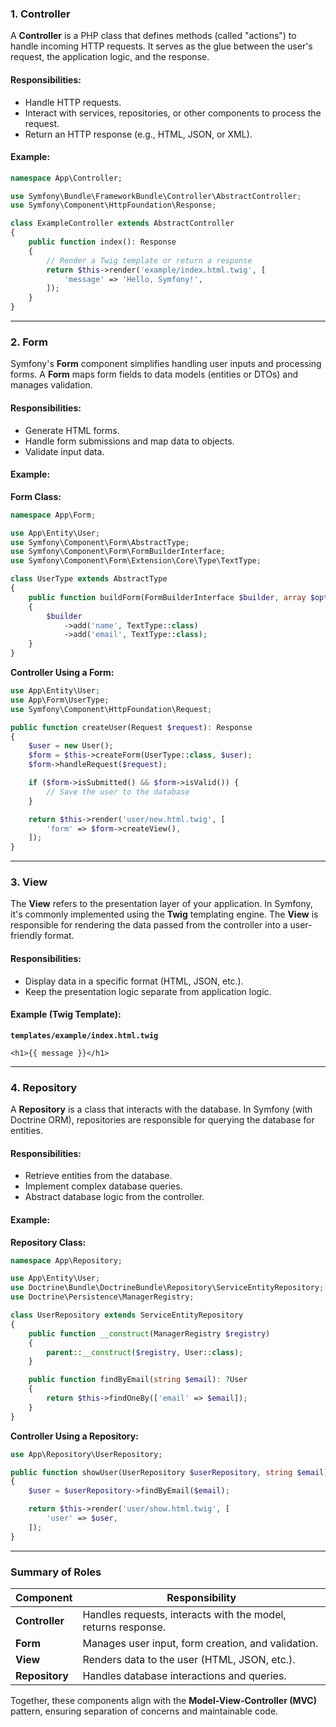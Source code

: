### **1. Controller**

A **Controller** is a PHP class that defines methods (called "actions") to handle incoming HTTP requests. It serves as the glue between the user's request, the application logic, and the response.

#### Responsibilities:

- Handle HTTP requests.
- Interact with services, repositories, or other components to process the request.
- Return an HTTP response (e.g., HTML, JSON, or XML).

#### Example:

```php
namespace App\Controller;

use Symfony\Bundle\FrameworkBundle\Controller\AbstractController;
use Symfony\Component\HttpFoundation\Response;

class ExampleController extends AbstractController
{
    public function index(): Response
    {
        // Render a Twig template or return a response
        return $this->render('example/index.html.twig', [
            'message' => 'Hello, Symfony!',
        ]);
    }
}
```

---

### **2. Form**

Symfony's **Form** component simplifies handling user inputs and processing forms. A **Form** maps form fields to data models (entities or DTOs) and manages validation.

#### Responsibilities:

- Generate HTML forms.
- Handle form submissions and map data to objects.
- Validate input data.

#### Example:

**Form Class:**

```php
namespace App\Form;

use App\Entity\User;
use Symfony\Component\Form\AbstractType;
use Symfony\Component\Form\FormBuilderInterface;
use Symfony\Component\Form\Extension\Core\Type\TextType;

class UserType extends AbstractType
{
    public function buildForm(FormBuilderInterface $builder, array $options)
    {
        $builder
            ->add('name', TextType::class)
            ->add('email', TextType::class);
    }
}
```

**Controller Using a Form:**

```php
use App\Entity\User;
use App\Form\UserType;
use Symfony\Component\HttpFoundation\Request;

public function createUser(Request $request): Response
{
    $user = new User();
    $form = $this->createForm(UserType::class, $user);
    $form->handleRequest($request);

    if ($form->isSubmitted() && $form->isValid()) {
        // Save the user to the database
    }

    return $this->render('user/new.html.twig', [
        'form' => $form->createView(),
    ]);
}
```

---

### **3. View**

The **View** refers to the presentation layer of your application. In Symfony, it's commonly implemented using the **Twig** templating engine. The **View** is responsible for rendering the data passed from the controller into a user-friendly format.

#### Responsibilities:

- Display data in a specific format (HTML, JSON, etc.).
- Keep the presentation logic separate from application logic.

#### Example (Twig Template):

**`templates/example/index.html.twig`**

```twig
<h1>{{ message }}</h1>
```

---

### **4. Repository**

A **Repository** is a class that interacts with the database. In Symfony (with Doctrine ORM), repositories are responsible for querying the database for entities.

#### Responsibilities:

- Retrieve entities from the database.
- Implement complex database queries.
- Abstract database logic from the controller.

#### Example:

**Repository Class:**

```php
namespace App\Repository;

use App\Entity\User;
use Doctrine\Bundle\DoctrineBundle\Repository\ServiceEntityRepository;
use Doctrine\Persistence\ManagerRegistry;

class UserRepository extends ServiceEntityRepository
{
    public function __construct(ManagerRegistry $registry)
    {
        parent::__construct($registry, User::class);
    }

    public function findByEmail(string $email): ?User
    {
        return $this->findOneBy(['email' => $email]);
    }
}
```

**Controller Using a Repository:**

```php
use App\Repository\UserRepository;

public function showUser(UserRepository $userRepository, string $email): Response
{
    $user = $userRepository->findByEmail($email);

    return $this->render('user/show.html.twig', [
        'user' => $user,
    ]);
}
```

---

### Summary of Roles

|Component|Responsibility|
|---|---|
|**Controller**|Handles requests, interacts with the model, returns response.|
|**Form**|Manages user input, form creation, and validation.|
|**View**|Renders data to the user (HTML, JSON, etc.).|
|**Repository**|Handles database interactions and queries.|

Together, these components align with the **Model-View-Controller (MVC)** pattern, ensuring separation of concerns and maintainable code.